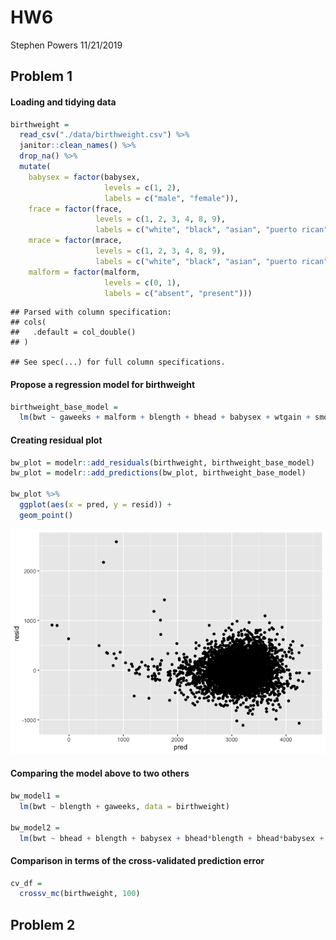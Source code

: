 HW6
================
Stephen Powers
11/21/2019

## Problem 1

#### Loading and tidying data

``` r
birthweight = 
  read_csv("./data/birthweight.csv") %>% 
  janitor::clean_names() %>% 
  drop_na() %>% 
  mutate(
    babysex = factor(babysex, 
                     levels = c(1, 2), 
                     labels = c("male", "female")),
    frace = factor(frace, 
                   levels = c(1, 2, 3, 4, 8, 9), 
                   labels = c("white", "black", "asian", "puerto rican", "other", "unknown")),
    mrace = factor(mrace, 
                   levels = c(1, 2, 3, 4, 8, 9), 
                   labels = c("white", "black", "asian", "puerto rican", "other", "unknown")),
    malform = factor(malform, 
                     levels = c(0, 1), 
                     labels = c("absent", "present")))
```

    ## Parsed with column specification:
    ## cols(
    ##   .default = col_double()
    ## )

    ## See spec(...) for full column specifications.

#### Propose a regression model for birthweight

``` r
birthweight_base_model = 
  lm(bwt ~ gaweeks + malform + blength + bhead + babysex + wtgain + smoken, data = birthweight)
```

#### Creating residual plot

``` r
bw_plot = modelr::add_residuals(birthweight, birthweight_base_model) 
bw_plot = modelr::add_predictions(bw_plot, birthweight_base_model)

bw_plot %>% 
  ggplot(aes(x = pred, y = resid)) + 
  geom_point() 
```

![](HW6_files/figure-gfm/unnamed-chunk-3-1.png)<!-- -->

#### Comparing the model above to two others

``` r
bw_model1 =
  lm(bwt ~ blength + gaweeks, data = birthweight)
  
bw_model2 = 
  lm(bwt ~ bhead + blength + babysex + bhead*blength + bhead*babysex + blength*babysex + bhead*blength*babysex, data = birthweight)
```

#### Comparison in terms of the cross-validated prediction error

``` r
cv_df = 
  crossv_mc(birthweight, 100)
```

## Problem 2
